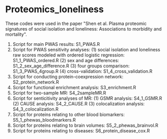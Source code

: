 # Proteomics_loneliness
These codes were used in the paper "Shen et al. Plasma proteomic signatures of social isolation and loneliness: Associations to morbidity and mortality".

1. Script for main PWAS results: S1_PWAS.R
2. Script for PWAS sensitivity analyses:
   (1) social isolation and loneliness raw scores modeled with ordered logistic regression: S1_1_PWAS_ordered.R
   (2) sex and age differences: S1_2_sex_age_difference.R
   (3) four groups comparison: S1_3_PWAS_4group.R
   (4) cross-validation: S1_4_cross_validation.R
3. Script for conducting protein-coexpression network: S2_protein_network.R
4. Script for functional enrichment analysis: S3_enrichment.R
5. Script for two-sample MR: S4_2sampleMR.R
6. Script for senticitivity analyses of MR:
   (1) GSMR analysis: S4_1_GSMR.R
   (2) CAUSE analysis: S4_2_CAUSE.R
   (3) colocalization analysis: S4_3_colocalization.R
7. Script for proteins relating to other blood biomarkers: S5_1_phewas_bloodmarkers.R 
8. Script for proteins relating to brain volumes: S5_2_phewas_brainvol.R
9. Script for proteins relating to diseases: S6_protein_disease_cox.R
   
   
